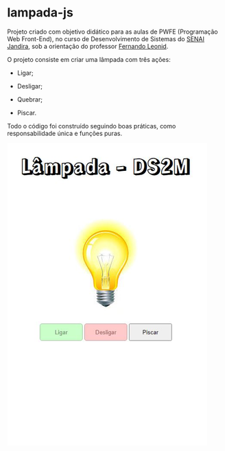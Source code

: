 # lampada-js
Projeto criado com objetivo didático para as aulas de PWFE (Programação Web Front-End), no curso de Desenvolvimento de Sistemas do [SENAI Jandira](https://jandira.sp.senai.br/), sob a orientação do professor [Fernando Leonid](https://github.com/fernandoleonid).

O projeto consiste em criar uma lâmpada com três ações:

* Ligar;

* Desligar;

* Quebrar;

* Piscar.

Todo o código foi construído seguindo boas práticas, como responsabilidade única e funções puras.

![](img/projeto.jpg)
